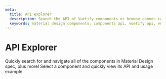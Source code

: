 ```yaml
---
meta:
  title: API explorer
  description: Search the API of Vuetify components or browse common categories.
  keywords: material design components, components api, vuetify api, vuetify component categories
---
```


# API Explorer

Quickly search for and navigate all of the components in Material Design spec, plus more! Select a component and quickly view its API and usage example

<entry-ad />

<component-api />

<backmatter />
